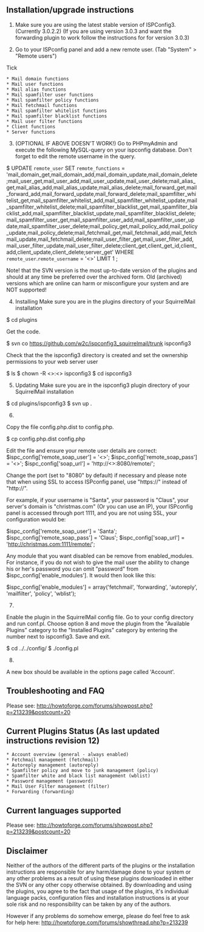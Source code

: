 Installation/upgrade instructions
---------------------------------

1. Make sure you are using the latest stable version of ISPConfig3. (Currently 3.0.2.2)
(If you are using version 3.0.3 and want the forwarding plugin to work follow the instructions for for version 3.0.3)

2. Go to your ISPconfig panel and add a new remote user. (Tab "System" > "Remote users")

Tick

    * Mail domain functions
    * Mail user functions
    * Mail alias functions
    * Mail spamfilter user functions
    * Mail spamfilter policy functions
    * Mail fetchmail functions
    * Mail spamfilter whitelist functions
    * Mail spamfilter blacklist functions
    * Mail user filter functions
    * Client functions
    * Server functions

3. (OPTIONAL IF ABOVE DOESN'T WORK!)
Go to PHPmyAdmin and execute the following MySQL-query on your ispconfig database. Don't forget to edit the remote username in the query.

$ UPDATE `remote_user` SET `remote_functions` = 'mail_domain_get,mail_domain_add,mail_domain_update,mail_domain_delete;mail_user_get,mail_user_add,mail_user_update,mail_user_delete;mail_alias_get,mail_alias_add,mail_alias_update,mail_alias_delete;mail_forward_get,mail_forward_add,mail_forward_update,mail_forward_delete;mail_spamfilter_whitelist_get,mail_spamfilter_whitelist_add,mail_spamfilter_whitelist_update,mail_spamfilter_whitelist_delete;mail_spamfilter_blacklist_get,mail_spamfilter_blacklist_add,mail_spamfilter_blacklist_update,mail_spamfilter_blacklist_delete;mail_spamfilter_user_get,mail_spamfilter_user_add,mail_spamfilter_user_update,mail_spamfilter_user_delete;mail_policy_get,mail_policy_add,mail_policy_update,mail_policy_delete;mail_fetchmail_get,mail_fetchmail_add,mail_fetchmail_update,mail_fetchmail_delete;mail_user_filter_get,mail_user_filter_add,mail_user_filter_update,mail_user_filter_delete;client_get,client_get_id,client_add,client_update,client_delete;server_get' WHERE `remote_user`.`remote_username` = '<<REMOTE USERNAME>>' LIMIT 1 ;

Note! that the SVN version is the most up-to-date version of the plugins and should at any time be preferred over the archived form. Old (archived) versions which are online can harm or misconfigure your system and are NOT supported!

4. Installing
Make sure you are in the plugins directory of your SquirrelMail installation

$ cd plugins

Get the code.

$ svn co https://github.com/w2c/ispconfig3_squirrelmail/trunk ispconfig3

Check that the the ispconfig3 directory is created and set the ownership permissions to your web server user

$ ls
$ chown -R <<webuser>>:<<webgroup>> ispconfig3
$ cd ispconfig3

5. Updating
Make sure you are in the ispconfig3 plugin directory of your SquirrelMail installation

$ cd plugins/ispconfig3
$ svn up .

6.
Copy the file config.php.dist to config.php. 

$ cp config.php.dist config.php

Edit the file and ensure your remote user details are correct:
$ispc_config['remote_soap_user'] = '<<REMOTE USERNAME>>';
$ispc_config['remote_soap_pass'] = '<<REMOTE PASSWORD>>';
$ispc_config['soap_url'] = 'http://<<YOUR SERVER>>:8080/remote/';

Change the port (set to "8080" by default) if necessary and please note that when using SSL to access ISPconfig panel, use "https://" instead of "http://".

For example, if your username is "Santa", your password is "Claus", your server's domain is "christmas.com" (Or you can use an IP), your ISPconfig panel is accessed through port 1111, and you are not using SSL, your configuration would be:

$ispc_config['remote_soap_user'] = 'Santa';
$ispc_config['remote_soap_pass'] = 'Claus';
$ispc_config['soap_url'] = 'http://christmas.com:1111/remote/';

Any module that you want disabled can be remove from enabled_modules. For instance, if you do not wish to give the mail user the ability to change his or her's password you can omit "password" from $ispc_config['enable_modules']. It would then look like this:

$ispc_config['enable_modules'] = array('fetchmail', 'forwarding', 'autoreply', 'mailfilter', 'policy', 'wblist');

7.
Enable the plugin in the SquirrelMail config file. Go to your config directory and run conf.pl. Choose option 8 and move the plugin from the "Available Plugins" category to the "Installed Plugins" category by entering the number next to ispconfig3.  Save and exit.

$ cd ../../config/
$ ./config.pl


8.
A new box should be available in the options page called 'Account'.


Troubleshooting and FAQ
-----------------------

Please see: http://howtoforge.com/forums/showpost.php?p=213239&postcount=20


Current Plugins Status (As last updated instructions revision 12)
---------------------------------------------------------------

    * Account overview (general - always enabled)
    * Fetchmail management (fetchmail)
    * Autoreply management (autoreply)
    * Spamfilter policy and move to junk management (policy)
    * Spamfilter white and black list management (wblist)
    * Password management (password)
    * Mail User Filter management (filter)
    * Forwarding (forwarding)

Current languages supported
---------------------------

Please see: http://howtoforge.com/forums/showpost.php?p=213239&postcount=20


Disclaimer
----------

Neither of the authors of the different parts of the plugins or the installation instructions are responsible for any harm/damage done to your system or any other problems as a result of using these plugins downloaded in either the SVN or any other copy otherwise obtained. By downloading and using the plugins, you agree to the fact that usage of the plugins, it's individual language packs, configuration files and installation instructions is at your sole risk and no responsibility can be taken by any of the authors.

However if any problems do somehow emerge, please do feel free to ask for help here: http://howtoforge.com/forums/showthread.php?p=213239
